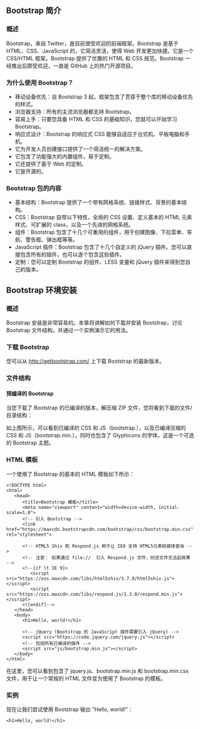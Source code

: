 ## Bootstrap 简介
### 概述
Bootstrap，来自 Twitter，是目前很受欢迎的前端框架。Bootstrap 是基于 HTML、CSS、JavaScript 的，它简洁灵活，使得 Web 开发更加快捷。它是一个 CSS/HTML 框架。Bootstrap 提供了优雅的 HTML 和 CSS 规范。Bootstrap 一经推出后颇受欢迎，一直是 GitHub 上的热门开源项目。

### 为什么使用 Bootstrap？
- 移动设备优先：自 Bootstrap 3 起，框架包含了贯穿于整个库的移动设备优先的样式。
- 浏览器支持：所有的主流浏览器都支持 Bootstrap。
- 容易上手：只要您具备 HTML 和 CSS 的基础知识，您就可以开始学习 Bootstrap。
- 响应式设计：Bootstrap 的响应式 CSS 能够自适应于台式机、平板电脑和手机。
- 它为开发人员创建接口提供了一个简洁统一的解决方案。
- 它包含了功能强大的内置组件，易于定制。
- 它还提供了基于 Web 的定制。
- 它是开源的。

### Bootstrap 包的内容

- 基本结构：Bootstrap 提供了一个带有网格系统、链接样式、背景的基本结构。
- CSS：Bootstrap 自带以下特性，全局的 CSS 设置、定义基本的 HTML 元素样式、可扩展的 class，以及一个先进的网格系统。
- 组件：Bootstrap 包含了十几个可重用的组件，用于创建图像、下拉菜单、导航、警告框、弹出框等等。
- JavaScript 插件：Bootstrap 包含了十几个自定义的 jQuery 插件。您可以直接包含所有的插件，也可以逐个包含这些插件。
- 定制：您可以定制 Bootstrap 的组件、LESS 变量和 jQuery 插件来得到您自己的版本。

## Bootstrap 环境安装
### 概述
Bootstrap 安装是非常容易的。本章将讲解如何下载并安装 Bootstrap，讨论 Bootstrap 文件结构，并通过一个实例演示它的用法。

### 下载 Bootstrap
您可以从 http://getbootstrap.com/ 上下载 Bootstrap 的最新版本。

### 文件结构
#### 预编译的 Bootstrap
当您下载了 Bootstrap 的已编译的版本，解压缩 ZIP 文件，您将看到下面的文件/目录结构：


如上图所示，可以看到已编译的 CSS 和 JS（bootstrap.），以及已编译压缩的 CSS 和 JS（bootstrap.min.）。同时也包含了 Glyphicons 的字体，这是一个可选的 Bootstrap 主题。

### HTML 模板
一个使用了 Bootstrap 的基本的 HTML 模板如下所示：
```
<!DOCTYPE html>
<html>
   <head>
      <title>Bootstrap 模板</title>
      <meta name="viewport" content="width=device-width, initial-scale=1.0">
      <!-- 引入 Bootstrap -->
      <link href="https://maxcdn.bootstrapcdn.com/bootstrap/css/bootstrap.min.css" rel="stylesheet">
 
      <!-- HTML5 Shiv 和 Respond.js 用于让 IE8 支持 HTML5元素和媒体查询 -->
      <!-- 注意： 如果通过 file://  引入 Respond.js 文件，则该文件无法起效果 -->
      <!--[if lt IE 9]>
         <script src="https://oss.maxcdn.com/libs/html5shiv/3.7.0/html5shiv.js"></script>
         <script src="https://oss.maxcdn.com/libs/respond.js/1.3.0/respond.min.js"></script>
      <![endif]-->
   </head>
   <body>
      <h1>Hello, world!</h1>
 
      <!-- jQuery (Bootstrap 的 JavaScript 插件需要引入 jQuery) -->
      <script src="https://code.jquery.com/jquery.js"></script>
      <!-- 包括所有已编译的插件 -->
      <script src="js/bootstrap.min.js"></script>
   </body>
</html>
```
在这里，您可以看到包含了 jquery.js、bootstrap.min.js 和 bootstrap.min.css 文件，用于让一个常规的 HTML 文件变为使用了 Bootstrap 的模板。

### 实例
现在让我们尝试使用 Bootstrap 输出 "Hello, world!"：
```
<h1>Hello, world!</h1>
```




